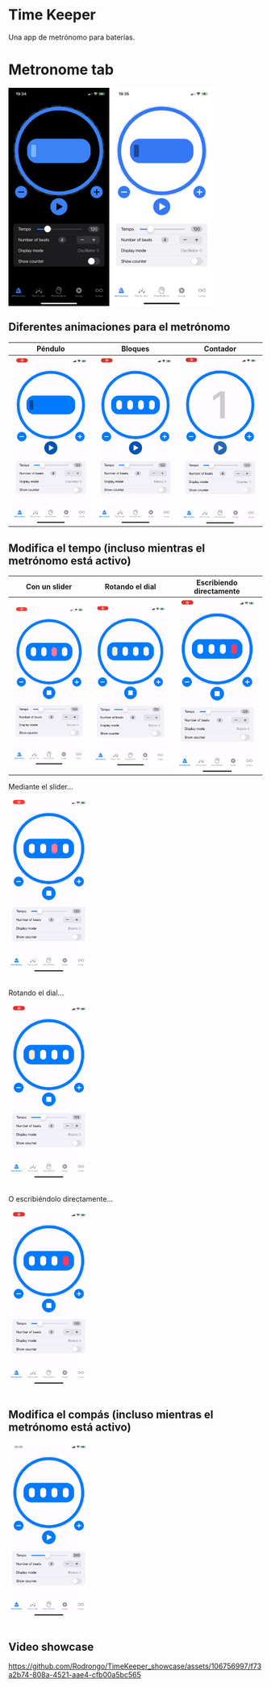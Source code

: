 # Time Keeper 

Una app de metrónomo para baterías.

# Metronome tab

<img align="center" width="200"  src="Media/Metronome Tab/metronome_tab_dark.jpeg"> <img align="center" width="200"  src="Media/Metronome Tab/metronome_tab_light.jpeg">


## Diferentes animaciones para el metrónomo

Péndulo          |  Bloques  | Contador
:-------------------------:|:-------------------------:|:-------------------------:
<img align="center" width="160"  src="Media/Metronome Tab/oscillator.gif">  |  <img align="center" width="160"  src="Media/Metronome Tab/blocks.gif"> | <img align="center" width="160"  src="Media/Metronome Tab/counter.gif"> 



## Modifica el tempo (incluso mientras el metrónomo está activo)

Con un slider          |  Rotando el dial  | Escribiendo directamente
:-------------------------:|:-------------------------:|:-------------------------:
<img align="center" width="160"  src="Media/Metronome Tab/tempo_slider.gif">  |  <img align="center" width="160"  src="Media/Metronome Tab/tempo_wheel.gif"> | <img align="center" width="160"  src="Media/Metronome Tab/tempo_textfield.gif">


Mediante el slider...

<img align="center" width="160"  src="Media/Metronome Tab/tempo_slider.gif">
</br></br>

Rotando el dial...

<img align="center" width="160"  src="Media/Metronome Tab/tempo_wheel.gif">
</br></br>

O escribiéndolo directamente...

<img align="center" width="160"  src="Media/Metronome Tab/tempo_textfield.gif">
</br></br>

## Modifica el compás (incluso mientras el metrónomo está activo)

<img align="center" width="160"  src="Media/Metronome Tab/number_of_beats.gif">
</br></br>

## Video showcase

https://github.com/Rodrongo/TimeKeeper_showcase/assets/106756997/f73a2b74-808a-4521-aae4-cfb00a5bc565


